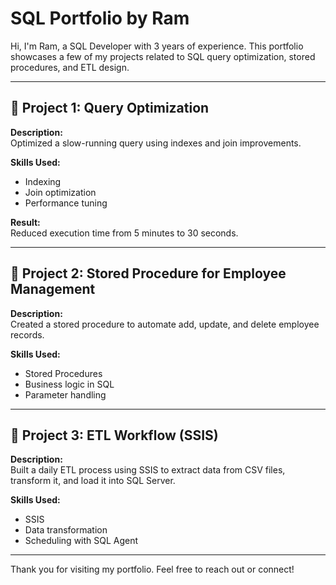 # SQL Portfolio by Ram

Hi, I'm Ram, a SQL Developer with 3 years of experience. This portfolio showcases a few of my projects related to SQL query optimization, stored procedures, and ETL design.

---

## 📌 Project 1: Query Optimization

**Description:**  
Optimized a slow-running query using indexes and join improvements.

**Skills Used:**  
- Indexing  
- Join optimization  
- Performance tuning

**Result:**  
Reduced execution time from 5 minutes to 30 seconds.

---

## 📌 Project 2: Stored Procedure for Employee Management

**Description:**  
Created a stored procedure to automate add, update, and delete employee records.

**Skills Used:**  
- Stored Procedures  
- Business logic in SQL  
- Parameter handling

---

## 📌 Project 3: ETL Workflow (SSIS)

**Description:**  
Built a daily ETL process using SSIS to extract data from CSV files, transform it, and load it into SQL Server.

**Skills Used:**  
- SSIS  
- Data transformation  
- Scheduling with SQL Agent

---

Thank you for visiting my portfolio. Feel free to reach out or connect!
